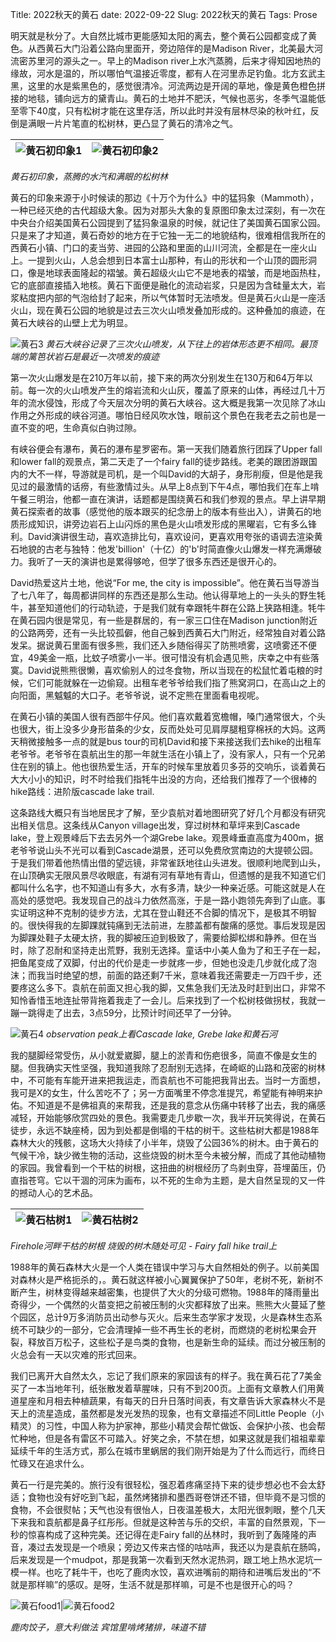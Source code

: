 Title: 2022秋天的黄石
date: 2022-09-22
Slug: 2022秋天的黄石
Tags: Prose


明天就是秋分了。大自然比城市更能感知太阳的离去，整个黄石公园都变成了黄色。从西黄石大门沿着公路向里面开，旁边陪伴的是Madison River，北美最大河流密苏里河的源头之一。早上的Madison river上水汽蒸腾，后来才得知因地热的缘故，河水是温的，所以哪怕气温接近零度，都有人在河里赤足钓鱼。北方玄武主黑，这里的水是紫黑色的，感觉很清冷。河流两边是开阔的草地，像是黄色橙色拼接的地毯，铺向远方的黛青山。黄石的土地并不肥沃，气候也恶劣，冬季气温能低至零下40度，只有松树才能在这里存活，所以此时并没有层林尽染的秋叶红，反倒是满眼一片片笔直的松树林，更凸显了黄石的清冷之气。


![黄石初印象1](/images/202209黄石1.jpeg)|![黄石初印象2](/images/202209黄石2.jpeg)
---|---
 
*黄石初印象，蒸腾的水汽和满眼的松树林*


黄石的印象来源于小时候读的那边《十万个为什么》中的猛犸象（Mammoth）， 一种已经灭绝的古代超级大象。因为对那头大象的复原图印象太过深刻，有一次在中央台介绍美国黄石公园提到了猛犸象温泉的时候，就记住了美国黄石国家公园。只是来了才知道，黄石奇妙的地方在于它独一无二的地貌结构，很难相信我所在的西黄石小镇、门口的麦当劳、进园的公路和里面的山川河流，全都是在一座火山上。一提到火山，人总会想到日本富士山那种，有山的形状和一个山顶的圆形洞口，像是地球表面隆起的褶皱。黄石超级火山它不是地表的褶皱，而是地函热柱，它的底部直接插入地核。黄石下面便是融化的流动岩浆，只是因为含硅量太大，岩浆粘度把内部的气泡给封了起来，所以气体暂时无法喷发。但是黄石火山是一座活火山，现在黄石公园的地貌是过去三次火山喷发叠加形成的。这种叠加的痕迹，在黄石大峡谷的山壁上尤为明显。

![黄石3](/images/202209黄石3.jpeg)
*黄石大峡谷记录了三次火山喷发，从下往上的岩体形态更不相同。最顶端的篱笆状岩石是最近一次喷发的痕迹*


第一次火山爆发是在210万年以前，接下来的两次分别发生在130万和64万年以前。每一次的火山喷发产生的熔岩流和火山灰，覆盖了原来的山体，再经过几十万年的流水侵蚀，形成了今天层次分明的黄石大峡谷。这大概是我第一次见除了冰山作用之外形成的峡谷河道。哪怕日经风吹水蚀，眼前这个景色在我老去之前也是一直不变的吧，生命真似白驹过隙。


有峡谷便会有瀑布，黄石的瀑布星罗密布。第一天我们随着旅行团踩了Upper fall和lower fall的观景点，第二天走了一个fairy fall的徒步路线。老美的跟团游跟国内的大不一样，导游就是司机，是一个叫David的大胡子，身形削瘦，但是他是我见过的最激情的话痨，有些激情过头。从早上8点到下午4点，哪怕我们在车上啃午餐三明治，他都一直在演讲，话题都是围绕黄石和我们参观的景点。早上讲早期黄石探索者的故事（感觉他的版本跟买的纪念册上的版本有些出入），讲黄石的地质形成知识，讲旁边岩石上山闪烁的黑色是火山喷发形成的黑曜岩，它有多么锋利。David演讲很生动，喜欢造排比句，喜欢设问，更喜欢用夸张的语调去渲染黄石地貌的古老与独特：他发'billion'（十亿）的'b'时简直像火山爆发一样充满爆破力。我听了一天的演讲也是累得够呛，但学了很多东西还是很开心的。


David热爱这片土地，他说“For me, the city is impossible”。他在黄石当导游当了七八年了，每周都讲同样的东西还是那么生动。他认得草地上的一头头的野生牦牛，甚至知道他们的行动轨迹，于是我们就有幸跟牦牛群在公路上狭路相逢。牦牛在黄石园内很是常见，有一些是群居的，有一家三口住在Madison junction附近的公路两旁，还有一头比较孤僻，他自己躲到西黄石大门附近，经常独自对着公路发呆。据说黄石里面有很多熊，我们还入乡随俗得买了防熊喷雾，这喷雾还不便宜，49美金一瓶，比蚊子喷雾小一半。很可惜没有机会遇见熊，庆幸之中有些落寞。David说熊熊很懒，喜欢偷别人的过冬食物，所以当现在的松鼠忙着屯粮的时候，它们可能就躲在一边偷窥。出租车老爷爷给我们指了熊窝洞口，在高山之上的向阳面，黑魆魆的大口子。老爷爷说，说不定熊在里面看电视呢。


在黄石小镇的美国人很有西部牛仔风。他们喜欢戴着宽檐帽，嗓门通常很大，个头也很大，街上没多少身形苗条的少女，反而处处可见肩厚腿粗穿棉袄的大妈。这两天稍微接触多一点的就是bus tour的司机David和接下来接送我们去hike的出租车老爷爷。老爷爷在袁航出生的那一年就生活在小镇上了，没有家人，只有一个兄弟住在别的镇上。他也很热爱生活，开车的时候车里放着贝多芬的交响乐，谈着黄石大大小小的知识，时不时给我们指牦牛出没的方向，还给我们推荐了一个很棒的hike路线：进阶版cascade lake trail.


这条路线大概只有当地居民才了解，至少袁航对着地图研究了好几个月都没有研究出相关信息。这条线从Canyon village出发，穿过树林和草坪来到Cascade lake，登上观景峰后下去去另外一个湖Grebe lake。观景峰垂直高度为400m，据老爷爷说山头不光可以看到Cascade湖景，还可以免费欣赏南边的大提顿公园。于是我们带着他热情出借的望远镜，非常雀跃地往山头进发。很顺利地爬到山头，在山顶确实无限风景尽收眼底，有湖有河有草地有青山，但遗憾的是我不知道它们都叫什么名字，也不知道山有多大，水有多清，缺少一种亲近感。可能这就是人在高处的感觉吧。我发现自己的战斗力依然高涨，于是一路小跑领先奔到了山底。事实证明这种不克制的徒步方法，尤其在登山鞋还不合脚的情况下，是极其不明智的。很快得我的左脚踝就钝痛到无法前进，左膝盖都有酸痛的感觉。事后发现是因为脚踝处鞋子太硬太挤，我的脚被压迫到极致了，需要给脚松绑和静养。但在当时，除了忍耐和坚持走出荒野，我别无选择。童话中小美人鱼为了和王子在一起，把鱼尾变成了双脚，付出的代价是走一步就疼一步，但她也没走几步就化成了泡沫；而我当时绝望的想，前面的路还剩7千米，意味着我还需要走一万四千步，还要疼这么多下。袁航在前面又担心我的脚，又焦急我们无法及时赶到出口，非常不知怜香惜玉地连扯带背拖着我走了一会儿。后来找到了一个松树枝做拐杖，我就一蹦一跳得走了出去，3点59分，比预计时间还早了一分钟。


![黄石4](/images/202209黄石4.jpeg)
*observation peak上看Cascade lake, Grebe lake和黄石河*





我的腿脚经常受伤，从小就爱崴脚，腿上的淤青和伤疤很多，简直不像是女生的腿。但我确实天性坚强，我知道我除了忍耐别无选择，在崎岖的山路和茂密的树林中，不可能有车能开进来把我运走，而袁航也不可能把我背出去。当时一方面想，我可是X的女生，什么苦吃不了；另一方面嘴里不停念准提咒，希望能有神明来护佑。不知道是不是佛祖真的来帮我，还是我的意念从伤痛中转移了出去，我的痛感减轻，开始能够欣赏四处的景色。我需要走几步歇一次，我半开玩笑得说，在黄石徒步，永远不缺座椅，因为到处都是倒塌的干枯的树干。这些枯树大都是1988年森林大火的残骸，这场大火持续了小半年，烧毁了公园36%的树木。由于黄石的气候干冷，缺少微生物的活动，这些烧毁的树木至今未被分解，而成了其他动植物的家园。我曾看到一个干枯的树根，这扭曲的树根经历了鸟剥虫穿，苔埋菌压，仍直指苍穹。它以干涸的河床为画布，以不死的生命为主题，是大自然呈现的又一件的撼动人心的艺术品。

     
![黄石枯树1](/images/202209黄石5.jpg)|![黄石枯树2](/images/202209黄石6.jpeg)
---|---

*Firehole河畔干枯的树根*
*烧毁的树木随处可见 - Fairy fall hike trail上*


1988年的黄石森林大火是一个人类在错误中学习与大自然相处的例子。以前美国对森林火是严格扼杀的，。黄石就这样被小心翼翼保护了50年，老树不死，新树不断产生，树林变得越来越密集，也提供了大火的分级可燃物。1988年的降雨量出奇得少，一个偶然的火苗变把之前被压制的火灾都释放了出来。熊熊大火蔓延了整个园区，总计9万多消防员出动参与灭火。后来生态学家才发现，火是森林生态系统不可缺少的一部分，它会清理掉一些不再生长的老树，而燃烧的老树松果会开裂，释放百万松子，这些松子是鸟类的食物，也是新生命的延续。而过分被压制的火总会有一天以灾难的形式回来。


我们已离开大自然太久，忘记了我们原来的家园该有的样子。我在黄石花了7美金买了一本当地年刊，纸张散发着草腥味，只有不到200页。上面有文章教人们用黄道星座和月相去种植蔬果，有每天的日升日落时间表，有文章告诉大家森林火不是天上的流星造成，虽然都是发光发热的现象，也有文章描述不同Little People（小精灵）的习性，中国人称为护家神，那些小精灵会帮忙做饭、会保护小孩、也会帮忙种地，但是各有雷区不可踏入。好笑之余，不禁在想，如果这就是我们祖祖辈辈延续千年的生活方式，那么在城市里蜗居的我们刚开始是为了什么而远行，而终日忙碌又在追求什么。


黄石一行是完美的。旅行没有很轻松，强忍着疼痛坚持下来的徒步想必也不会太舒适；食物也没有好吃到飞起，虽然烤猪排和墨西哥卷饼还不错，但毕竟不是习惯的食物，不会很熨帖；天气也没有很怡人，日夜温差极大，太阳光很刺眼，整个几天下来我和袁航都是鼻子红彤彤。但就是这种苦与乐的交织，丰富的自然景观，下一秒的惊喜构成了这种完美。还记得在走Fairy fall的丛林时，我听到了轰隆隆的声音，凑过去发现是一个喷泉；旁边又传来古怪的咕咕声，我还以为是袁航在肠鸣，后来发现是一个mudpot，那是我第一次看到天然水泥热洞，跟工地上热水泥坑一模一样。也吃了耗牛干，也吃了鹿肉水饺，喜欢进嘴前的期待和进嘴后发出的“不就是那样嘛”的感叹。是呀，生活不就是那样嘛，可是不也是很开心的吗？

![黄石food1](/images/202209黄石7.jpg)|![黄石food2](/images/202209黄石8.jpeg)

*鹿肉饺子，意大利做法*
*宾馆里啃烤猪排，味道不错*




